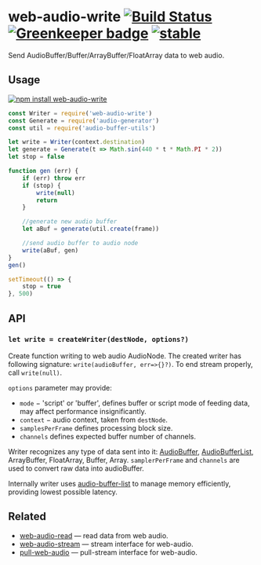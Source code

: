 # web-audio-write [![Build Status](https://travis-ci.org/audiojs/web-audio-write.svg?branch=master)](https://travis-ci.org/audiojs/web-audio-write) [![Greenkeeper badge](https://badges.greenkeeper.io/audiojs/web-audio-write.svg)](https://greenkeeper.io/) [![stable](https://img.shields.io/badge/stability-unstable-green.svg)](http://github.com/badges/stability-badges)

Send AudioBuffer/Buffer/ArrayBuffer/FloatArray data to web audio.

## Usage

[![npm install web-audio-write](https://nodei.co/npm/web-audio-write.png?mini=true)](https://npmjs.org/package/web-audio-write/)

```js
const Writer = require('web-audio-write')
const Generate = require('audio-generator')
const util = require('audio-buffer-utils')

let write = Writer(context.destination)
let generate = Generate(t => Math.sin(440 * t * Math.PI * 2))
let stop = false

function gen (err) {
	if (err) throw err
	if (stop) {
		write(null)
		return
	}

	//generate new audio buffer
	let aBuf = generate(util.create(frame))

	//send audio buffer to audio node
	write(aBuf, gen)
}
gen()

setTimeout(() => {
	stop = true
}, 500)
```

## API

### `let write = createWriter(destNode, options?)`

Create function writing to web audio AudioNode. The created writer has following signature: `write(audioBuffer, err=>{}?)`. To end stream properly, call `write(null)`.

`options` parameter may provide:

* `mode` − 'script' or 'buffer', defines buffer or script mode of feeding data, may affect performance insignificantly.
* `context` − audio context, taken from `destNode`.
* `samplesPerFrame` defines processing block size.
* `channels` defines expected buffer number of channels.

Writer recognizes any type of data sent into it: [AudioBuffer](https://github.com/audiojs/audio-buffer), [AudioBufferList](https://github.com/audiojs/audio-buffer-list), ArrayBuffer, FloatArray, Buffer, Array. `samplerPerFrame` and `channels` are used to convert raw data into audioBuffer.

Internally writer uses [audio-buffer-list](https://github.com/audiojs/audio-buffer-list) to manage memory efficiently, providing lowest possible latency.


## Related

* [web-audio-read](https://github.com/audiojs/web-audio-read) — read data from web audio.
* [web-audio-stream](https://github.com/audiojs/web-audio-stream) — stream interface for web-audio.
* [pull-web-audio](https://github.com/audiojs/pull-web-audio) — pull-stream interface for web-audio.
